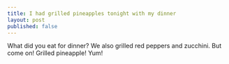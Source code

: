 ```yaml
---
title: I had grilled pineapples tonight with my dinner
layout: post
published: false
---
```

What did you eat for dinner?  We also grilled red peppers and zucchini.  But come on!  Grilled pineapple!  Yum!